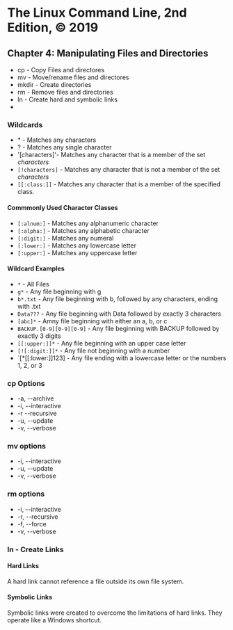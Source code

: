 # The Linux Command Line, 2nd Edition, © 2019

## Chapter 4: Manipulating Files and Directories

* cp - Copy Files and directores
* mv - Move/rename files and directores
* mkdir - Create directories
* rm - Remove files and directories
* ln - Create hard and symbolic links
* 
### Wildcards

* \* - Matches any characters
* \? - Matches any single character
* '[characters]'- Matches any character that is a member of the set _characters_
* `[!characters]` - Matches any character that is not a member of the set _characters_
* `[[:class:]]` - Matches any character that is a member of the specified class.


#### Commmonly Used Character Classes

* `[:alnum:]` - Matches any alphanumeric character
* `[:alpha:]` - Matches any alphabetic character
* `[:digit:]` - Matches any numeral
* `[:lower:]` - Matches any lowercase letter
* `[:upper:]` - Matches any uppercase letter

#### Wildcard Examples

* `*` - All Files
* `g*` - Any file beginning with g
* `b*.txt` - Any file beginning with b, followed by any characters, ending with .txt
* `Data???` - Any file beginning with Data followed by exactly 3 characters
* `[abc]*` - Amny file beginning with either an a, b, or c
* `BACKUP.[0-9][0-9][0-9]` - Any file beginning with BACKUP followed by exactly 3 digits
* `[[:upper:]]*` - Any file beginning with an upper case letter
* `[![:digit:]]*` - Any file not beginning with a number
* `[*[[:lower:]]123] - Any file ending with a lowercase letter or the numbers 1, 2, or 3

### cp Options

* -a, --archive
* -i, --interactive
* -r --recursive
* -u, --update
* -v, --verbose

### mv options

* -i, --interactive
* -u, --update
* -v, --verbose

### rm options

* -i, --interactive
* -r, --recursive
* -f, --force
* -v, --verbose

### ln - Create Links

#### Hard Links

A hard link cannot reference a file outside its own file system.

#### Symbolic Links

Symbolic links were created to overcome the limitations of hard links.
They operate like a Windows shortcut.

